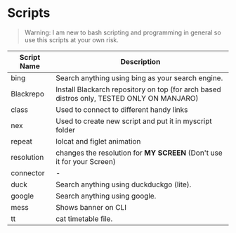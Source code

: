 # Scripts 

> Warning: I am new to bash scripting and programming in general so use this scripts at your own risk.

| **Script Name** | **Description** |
| --------------- | --------------- |
| bing      | Search anything using bing as your search engine.| 
| Blackrepo | Install Blackarch repository on top (for arch based distros only, TESTED ONLY ON MANJARO) |
| class | Used to connect to different handy links |
| nex | Used to create new script and put it in myscript folder|
| repeat | lolcat and figlet animation |
| resolution | changes the resolution for **MY SCREEN** (Don't use it for your Screen) |
| connector | - |
| duck | Search anything using duckduckgo (lite). | 
| google | Search anything using google. | 
| mess | Shows banner on CLI | 
| tt | cat timetable file. |

